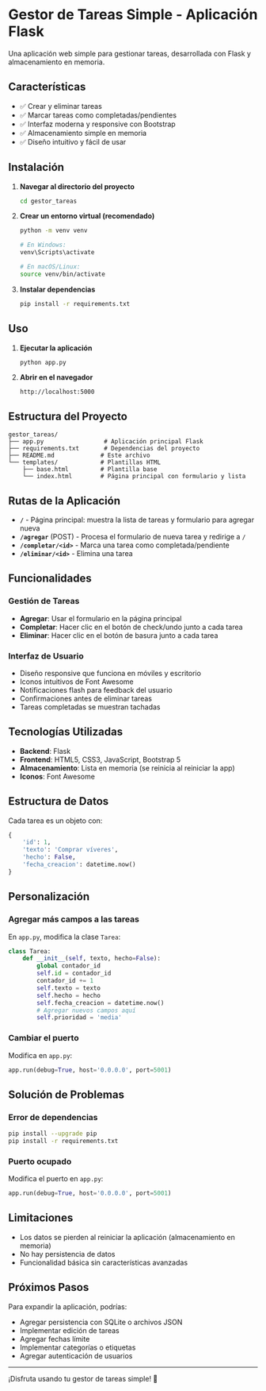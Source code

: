 # Gestor de Tareas Simple - Aplicación Flask

Una aplicación web simple para gestionar tareas, desarrollada con Flask y almacenamiento en memoria.

## Características

- ✅ Crear y eliminar tareas
- ✅ Marcar tareas como completadas/pendientes
- ✅ Interfaz moderna y responsive con Bootstrap
- ✅ Almacenamiento simple en memoria
- ✅ Diseño intuitivo y fácil de usar

## Instalación

1. **Navegar al directorio del proyecto**

   ```bash
   cd gestor_tareas
   ```

2. **Crear un entorno virtual (recomendado)**

   ```bash
   python -m venv venv
   
   # En Windows:
   venv\Scripts\activate
   
   # En macOS/Linux:
   source venv/bin/activate
   ```

3. **Instalar dependencias**

   ```bash
   pip install -r requirements.txt
   ```

## Uso

1. **Ejecutar la aplicación**

   ```bash
   python app.py
   ```

2. **Abrir en el navegador**

   ```
   http://localhost:5000
   ```

## Estructura del Proyecto

```
gestor_tareas/
├── app.py                 # Aplicación principal Flask
├── requirements.txt       # Dependencias del proyecto
├── README.md             # Este archivo
└── templates/            # Plantillas HTML
    ├── base.html         # Plantilla base
    └── index.html        # Página principal con formulario y lista
```

## Rutas de la Aplicación

- **`/`** - Página principal: muestra la lista de tareas y formulario para agregar nueva
- **`/agregar`** (POST) - Procesa el formulario de nueva tarea y redirige a `/`
- **`/completar/<id>`** - Marca una tarea como completada/pendiente
- **`/eliminar/<id>`** - Elimina una tarea

## Funcionalidades

### Gestión de Tareas

- **Agregar**: Usar el formulario en la página principal
- **Completar**: Hacer clic en el botón de check/undo junto a cada tarea
- **Eliminar**: Hacer clic en el botón de basura junto a cada tarea

### Interfaz de Usuario

- Diseño responsive que funciona en móviles y escritorio
- Iconos intuitivos de Font Awesome
- Notificaciones flash para feedback del usuario
- Confirmaciones antes de eliminar tareas
- Tareas completadas se muestran tachadas

## Tecnologías Utilizadas

- **Backend**: Flask
- **Frontend**: HTML5, CSS3, JavaScript, Bootstrap 5
- **Almacenamiento**: Lista en memoria (se reinicia al reiniciar la app)
- **Iconos**: Font Awesome

## Estructura de Datos

Cada tarea es un objeto con:

```python
{
    'id': 1,
    'texto': 'Comprar víveres',
    'hecho': False,
    'fecha_creacion': datetime.now()
}
```

## Personalización

### Agregar más campos a las tareas

En `app.py`, modifica la clase `Tarea`:

```python
class Tarea:
    def __init__(self, texto, hecho=False):
        global contador_id
        self.id = contador_id
        contador_id += 1
        self.texto = texto
        self.hecho = hecho
        self.fecha_creacion = datetime.now()
        # Agregar nuevos campos aquí
        self.prioridad = 'media'
```

### Cambiar el puerto

Modifica en `app.py`:

```python
app.run(debug=True, host='0.0.0.0', port=5001)
```

## Solución de Problemas

### Error de dependencias

```bash
pip install --upgrade pip
pip install -r requirements.txt
```

### Puerto ocupado

Modifica el puerto en `app.py`:

```python
app.run(debug=True, host='0.0.0.0', port=5001)
```

## Limitaciones

- Los datos se pierden al reiniciar la aplicación (almacenamiento en memoria)
- No hay persistencia de datos
- Funcionalidad básica sin características avanzadas

## Próximos Pasos

Para expandir la aplicación, podrías:

- Agregar persistencia con SQLite o archivos JSON
- Implementar edición de tareas
- Agregar fechas límite
- Implementar categorías o etiquetas
- Agregar autenticación de usuarios

---

¡Disfruta usando tu gestor de tareas simple! 🚀
